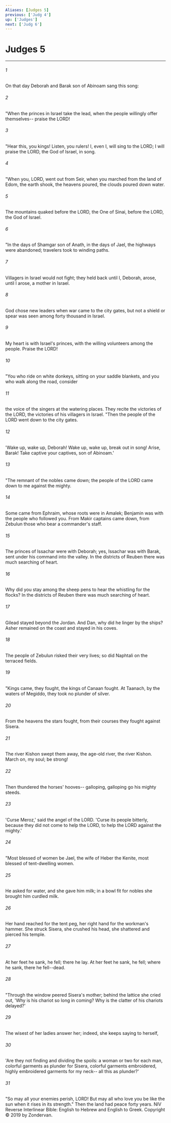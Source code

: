 ```yaml
---
Aliases: [Judges 5]
previous: ['Judg 4']
up: ['Judges']
next: ['Judg 6']
---
```

# Judges 5

***


###### 1 
On that day Deborah and Barak son of Abinoam sang this song: 

###### 2 
"When the princes in Israel take the lead, when the people willingly offer themselves-- praise the LORD! 

###### 3 
"Hear this, you kings! Listen, you rulers! I, even I, will sing to the LORD; I will praise the LORD, the God of Israel, in song. 

###### 4 
"When you, LORD, went out from Seir, when you marched from the land of Edom, the earth shook, the heavens poured, the clouds poured down water. 

###### 5 
The mountains quaked before the LORD, the One of Sinai, before the LORD, the God of Israel. 

###### 6 
"In the days of Shamgar son of Anath, in the days of Jael, the highways were abandoned; travelers took to winding paths. 

###### 7 
Villagers in Israel would not fight; they held back until I, Deborah, arose, until I arose, a mother in Israel. 

###### 8 
God chose new leaders when war came to the city gates, but not a shield or spear was seen among forty thousand in Israel. 

###### 9 
My heart is with Israel's princes, with the willing volunteers among the people. Praise the LORD! 

###### 10 
"You who ride on white donkeys, sitting on your saddle blankets, and you who walk along the road, consider 

###### 11 
the voice of the singers at the watering places. They recite the victories of the LORD, the victories of his villagers in Israel. "Then the people of the LORD went down to the city gates. 

###### 12 
'Wake up, wake up, Deborah! Wake up, wake up, break out in song! Arise, Barak! Take captive your captives, son of Abinoam.' 

###### 13 
"The remnant of the nobles came down; the people of the LORD came down to me against the mighty. 

###### 14 
Some came from Ephraim, whose roots were in Amalek; Benjamin was with the people who followed you. From Makir captains came down, from Zebulun those who bear a commander's staff. 

###### 15 
The princes of Issachar were with Deborah; yes, Issachar was with Barak, sent under his command into the valley. In the districts of Reuben there was much searching of heart. 

###### 16 
Why did you stay among the sheep pens to hear the whistling for the flocks? In the districts of Reuben there was much searching of heart. 

###### 17 
Gilead stayed beyond the Jordan. And Dan, why did he linger by the ships? Asher remained on the coast and stayed in his coves. 

###### 18 
The people of Zebulun risked their very lives; so did Naphtali on the terraced fields. 

###### 19 
"Kings came, they fought, the kings of Canaan fought. At Taanach, by the waters of Megiddo, they took no plunder of silver. 

###### 20 
From the heavens the stars fought, from their courses they fought against Sisera. 

###### 21 
The river Kishon swept them away, the age-old river, the river Kishon. March on, my soul; be strong! 

###### 22 
Then thundered the horses' hooves-- galloping, galloping go his mighty steeds. 

###### 23 
'Curse Meroz,' said the angel of the LORD. 'Curse its people bitterly, because they did not come to help the LORD, to help the LORD against the mighty.' 

###### 24 
"Most blessed of women be Jael, the wife of Heber the Kenite, most blessed of tent-dwelling women. 

###### 25 
He asked for water, and she gave him milk; in a bowl fit for nobles she brought him curdled milk. 

###### 26 
Her hand reached for the tent peg, her right hand for the workman's hammer. She struck Sisera, she crushed his head, she shattered and pierced his temple. 

###### 27 
At her feet he sank, he fell; there he lay. At her feet he sank, he fell; where he sank, there he fell--dead. 

###### 28 
"Through the window peered Sisera's mother; behind the lattice she cried out, 'Why is his chariot so long in coming? Why is the clatter of his chariots delayed?' 

###### 29 
The wisest of her ladies answer her; indeed, she keeps saying to herself, 

###### 30 
'Are they not finding and dividing the spoils: a woman or two for each man, colorful garments as plunder for Sisera, colorful garments embroidered, highly embroidered garments for my neck-- all this as plunder?' 

###### 31 
"So may all your enemies perish, LORD! But may all who love you be like the sun when it rises in its strength." Then the land had peace forty years. NIV Reverse Interlinear Bible: English to Hebrew and English to Greek. Copyright © 2019 by Zondervan.
